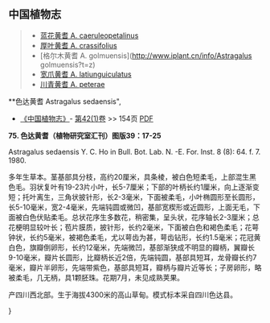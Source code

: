 

## 中国植物志

> * [蓝花黄耆  A.  caeruleopetalinus](Astragalus-caeruleopetalinus-蓝花黄耆.md)
> * [厚叶黄耆  A.  crassifolius](Astragalus-crassifolius-厚叶黄耆.md)
> * [格尔木黄耆  A.  golmuensis](http://www.iplant.cn/info/Astragalus golmuensis?t=z)
> * [宽爪黄耆  A.  latiunguiculatus](Astragalus-latiunguiculatus-宽爪黄耆.md)
> * [川青黄耆  A.  peterae](Astragalus-peterae-川青黄耆.md)


**色达黄耆 Astragalus sedaensis",

* [《中国植物志》](http://www.iplant.cn/frps)- [第42(1)卷](http://www.iplant.cn/frps/vol/42(1)) >> 154页 [PDF](http://www.iplant.cn/frps/pdf/42(1)/154.pdf)


**75. 色达黄耆（植物研究室汇刊）图版39：17-25**

Astragalus sedaensis Y. C. Ho in Bull. Bot. Lab. N. -E. For. Inst. 8 (8): 64. f. 7. 1980.

多年生草本。茎基部具分枝，高约20厘米，具条棱，被白色短柔毛，上部混生黑色毛。羽状复叶有19-23片小叶，长5-7厘米；下部的叶柄长约1厘米，向上逐渐变短；托叶离生，三角状披针形，长2-3毫米，下面被柔毛，小叶椭圆形至长圆形，长5-10毫米，宽2-4毫米，先端钝圆或微凹，基部宽楔形或近圆形，上面无毛，下面被白色伏贴柔毛。总状花序生多数花，稍密集，呈头状，花序轴长2-3厘米；总花梗明显较叶长；苞片膜质，披针形，长约2毫米，下面被白色和褐色柔毛；花萼钟状，长约5毫米，被褐色柔毛，尤以萼齿为甚，萼齿钻形，长约1.5毫米；花冠黄白色，旗瓣倒卵形，长约12毫米，先端微凹，基部渐狭成不明显的瓣柄，翼瓣长9-10毫米，瓣片长圆形，比瓣柄长近2倍，先端钝圆，基部具短耳，龙骨瓣长约7毫米，瓣片半卵形，先端带紫色，基部具短耳，瓣柄与瓣片近等长；子房卵形，略被柔毛，几无柄，具1颗胚珠。花期7月，未见成熟荚果。

产四川西北部。生于海拔4300米的高山草甸。模式标本采自四川色达县。

}